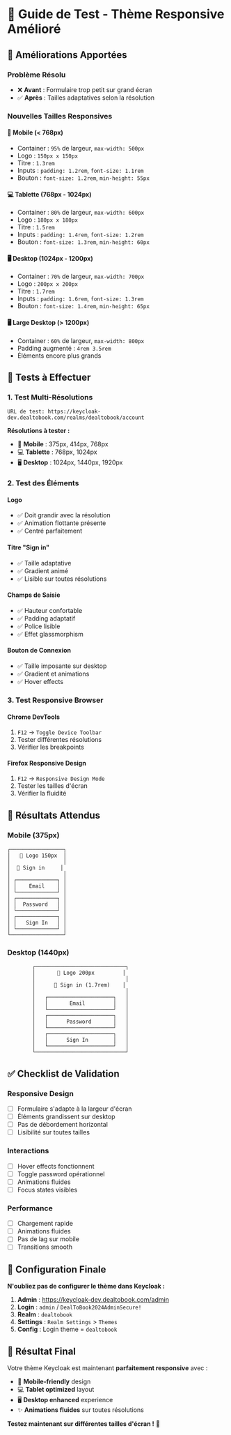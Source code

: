# 📱 Guide de Test - Thème Responsive Amélioré

## 🎯 **Améliorations Apportées**

### **Problème Résolu**
- ❌ **Avant** : Formulaire trop petit sur grand écran
- ✅ **Après** : Tailles adaptatives selon la résolution

### **Nouvelles Tailles Responsives**

#### **📱 Mobile (< 768px)**
- Container : `95%` de largeur, `max-width: 500px`
- Logo : `150px x 150px`
- Titre : `1.3rem`
- Inputs : `padding: 1.2rem`, `font-size: 1.1rem`
- Bouton : `font-size: 1.2rem`, `min-height: 55px`

#### **💻 Tablette (768px - 1024px)**
- Container : `80%` de largeur, `max-width: 600px`
- Logo : `180px x 180px`
- Titre : `1.5rem`
- Inputs : `padding: 1.4rem`, `font-size: 1.2rem`
- Bouton : `font-size: 1.3rem`, `min-height: 60px`

#### **🖥️ Desktop (1024px - 1200px)**
- Container : `70%` de largeur, `max-width: 700px`
- Logo : `200px x 200px`
- Titre : `1.7rem`
- Inputs : `padding: 1.6rem`, `font-size: 1.3rem`
- Bouton : `font-size: 1.4rem`, `min-height: 65px`

#### **🖥️ Large Desktop (> 1200px)**
- Container : `60%` de largeur, `max-width: 800px`
- Padding augmenté : `4rem 3.5rem`
- Éléments encore plus grands

## 🧪 **Tests à Effectuer**

### **1. Test Multi-Résolutions**
```
URL de test: https://keycloak-dev.dealtobook.com/realms/dealtobook/account
```

**Résolutions à tester :**
- 📱 **Mobile** : 375px, 414px, 768px
- 💻 **Tablette** : 768px, 1024px
- 🖥️ **Desktop** : 1024px, 1440px, 1920px

### **2. Test des Éléments**

#### **Logo**
- ✅ Doit grandir avec la résolution
- ✅ Animation flottante présente
- ✅ Centré parfaitement

#### **Titre "Sign in"**
- ✅ Taille adaptative
- ✅ Gradient animé
- ✅ Lisible sur toutes résolutions

#### **Champs de Saisie**
- ✅ Hauteur confortable
- ✅ Padding adaptatif
- ✅ Police lisible
- ✅ Effet glassmorphism

#### **Bouton de Connexion**
- ✅ Taille imposante sur desktop
- ✅ Gradient et animations
- ✅ Hover effects

### **3. Test Responsive Browser**

#### **Chrome DevTools**
1. `F12` → `Toggle Device Toolbar`
2. Tester différentes résolutions
3. Vérifier les breakpoints

#### **Firefox Responsive Design**
1. `F12` → `Responsive Design Mode`
2. Tester les tailles d'écran
3. Vérifier la fluidité

## 🎨 **Résultats Attendus**

### **Mobile (375px)**
```
┌─────────────────┐
│   🎯 Logo 150px  │
│                 │
│  🚀 Sign in     │
│                 │
│ ┌─────────────┐ │
│ │    Email    │ │
│ └─────────────┘ │
│ ┌─────────────┐ │
│ │  Password   │ │
│ └─────────────┘ │
│ ┌─────────────┐ │
│ │   Sign In   │ │
│ └─────────────┘ │
└─────────────────┘
```

### **Desktop (1440px)**
```
        ┌─────────────────────────────┐
        │       🎯 Logo 200px         │
        │                             │
        │      🚀 Sign in (1.7rem)    │
        │                             │
        │   ┌─────────────────────┐   │
        │   │       Email         │   │
        │   └─────────────────────┘   │
        │   ┌─────────────────────┐   │
        │   │      Password       │   │
        │   └─────────────────────┘   │
        │   ┌─────────────────────┐   │
        │   │      Sign In        │   │
        │   └─────────────────────┘   │
        └─────────────────────────────┘
```

## ✅ **Checklist de Validation**

### **Responsive Design**
- [ ] Formulaire s'adapte à la largeur d'écran
- [ ] Éléments grandissent sur desktop
- [ ] Pas de débordement horizontal
- [ ] Lisibilité sur toutes tailles

### **Interactions**
- [ ] Hover effects fonctionnent
- [ ] Toggle password opérationnel
- [ ] Animations fluides
- [ ] Focus states visibles

### **Performance**
- [ ] Chargement rapide
- [ ] Animations fluides
- [ ] Pas de lag sur mobile
- [ ] Transitions smooth

## 🚀 **Configuration Finale**

**N'oubliez pas de configurer le thème dans Keycloak :**

1. **Admin** : https://keycloak-dev.dealtobook.com/admin
2. **Login** : `admin` / `DealToBook2024AdminSecure!`
3. **Realm** : `dealtobook`
4. **Settings** : `Realm Settings` > `Themes`
5. **Config** : Login theme = `dealtobook`

## 🎉 **Résultat Final**

Votre thème Keycloak est maintenant **parfaitement responsive** avec :
- 📱 **Mobile-friendly** design
- 💻 **Tablet optimized** layout  
- 🖥️ **Desktop enhanced** experience
- ✨ **Animations fluides** sur toutes résolutions

**Testez maintenant sur différentes tailles d'écran !** 🚀
